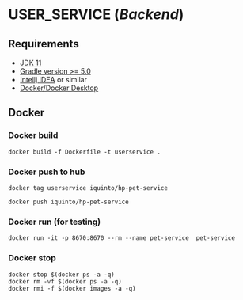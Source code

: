 # USER_SERVICE (<i>Backend</i>)


## Requirements
* [JDK 11](https://www.oracle.com/es/java/technologies/javase/jdk11-archive-downloads.html)
* [Gradle version >= 5.0](https://docs.gradle.org/current/userguide/compatibility.html)
* [Intellj IDEA](https://www.jetbrains.com/idea/) or similar
* [Docker/Docker Desktop](https://www.docker.com/)


## Docker
### Docker build 
```
docker build -f Dockerfile -t userservice .
```

### Docker push to  hub 
```
docker tag userservice iquinto/hp-pet-service 
```

```
docker push iquinto/hp-pet-service  
```

### Docker run (for testing)
```
docker run -it -p 8670:8670 --rm --name pet-service  pet-service 
```


### Docker stop
```
docker stop $(docker ps -a -q)
docker rm -vf $(docker ps -a -q)
docker rmi -f $(docker images -a -q) 

```

